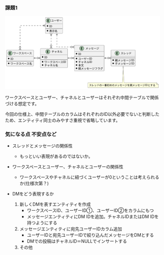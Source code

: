 ### 課題1
![ER.svg](./ER.svg "ER")

ワークスペースとユーザー、チャネルとユーザーはそれぞれ中間テーブルで関係づける想定です。

今回の仕様上、中間テーブルのカラムはそれぞれのID以外必要でないと判断したため、エンティティ同士のみやすさ重視で省略しています。

### 気になる点 不安点など
  - スレッドとメッセージの関係性
    - もっといい表現があるのではないか。

  - ワークスペースとユーザー、チャネルとユーザーの関係性
    - ワークスペースやチャネルに紐づくユーザーが0ということは考えられるか(仕様次第？)

  - DMをどう表現するか
    1. 新しくDMを表すエンティティを作成
        - ワークスペースID、ユーザーID①、ユーザーID②をカラムにもつ
        - メッセージエンティティにDM IDを追加。チャネルIDまたはDM IDを持つようにする
    1. メッセージエンティティに宛先ユーザーIDカラム追加
        - ユーザーIDと宛先ユーザーIDで絞り込んだメッセージをDMとする
        - DMでの投稿はチャネルID＝NULLでインサートする
    1. その他